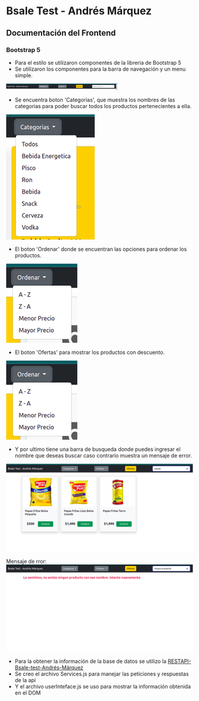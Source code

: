 # Bsale Test - Andrés Márquez

## Documentación del Frontend

### Bootstrap 5

- Para el estilo se utilizaron componentes de la libreria de Bootstrap 5
- Se utilizaron los componentes para la barra de navegación y un menu simple.
<img src="/img/navBar.png" alt="navBar"/>

- Se encuentra boton 'Categorias', que muestra los nombres de las categorias para poder buscar todos los productos pertenecientes a ella. 
<img src="/img/categoriesList.png" alt="categoriesList"/>

- El boton 'Ordenar' donde se encuentran las opciones para ordenar los productos. 
<img src="/img/orderProducts.png" alt="orderProducts"/>

- El boton 'Ofertas' para mostrar los productos con descuento. 
<img src="/img/orderProducts.png" alt="orderProducts"/>

- Y por ultimo tiene una barra de busqueda donde puedes ingresar el nombre que deseas buscar caso contrario muestra un mensaje de error.
<img src="/img/searchProduct.png" alt="searchProduct"/>

Mensaje de rror: 
<img src="/img/product-not-found.png" alt="product-not-found"/>




- Para la obtener la información de la base de datos se utilizo la [RESTAPI-Bsale-test-Andrés-Márquez](https://github.com/andres-webdev/bsale-test-backend)
- Se creo el archivo Services.js para manejar las peticiones y respuestas de la api
- Y el archivo userInteface.js se uso para mostrar la información obtenida en el DOM 